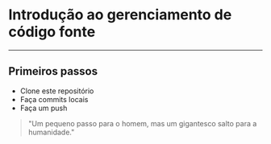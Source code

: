 # Introdução ao gerenciamento de código fonte
---
## Primeiros passos

- Clone este repositório
- Faça commits locais
- Faça um push

> "Um pequeno passo para o homem, mas um gigantesco salto para a humanidade."

